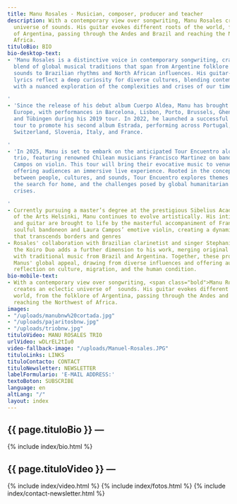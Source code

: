 ```yaml
---
title: Manu Rosales - Musician, composer, producer and teacher
description: With a contemporary view over songwriting, Manu Rosales creates an eclectic
  universe of sounds. His guitar evokes different roots of the world, from the folklore
  of Argentina, passing through the Andes and Brazil and reaching the Northwest of
  Africa.
tituloBio: BIO
bio-desktop-text:
- 'Manu Rosales is a distinctive voice in contemporary songwriting, crafting an eclectic
  blend of global musical traditions that span from Argentine folklore and Andean
  sounds to Brazilian rhythms and North African influences. His guitar-playing and
  lyrics reflect a deep curiosity for diverse cultures, blending contemplative poetics
  with a nuanced exploration of the complexities and crises of our time.

'
- 'Since the release of his debut album Cuerpo Aldea, Manu has brought his music to
  Europe, with performances in Barcelona, Lisbon, Porto, Brussels, Ghent, Strasbourg,
  and Tübingen during his 2019 tour. In 2022, he launched a successful pre-release
  tour to promote his second album Estrada, performing across Portugal, Germany, Belgium,
  Switzerland, Slovenia, Italy, and France.

'
- 'In 2025, Manu is set to embark on the anticipated Tour Encuentro alongside his
  trio, featuring renowned Chilean musicians Francisco Martinez on bandoneon and Laura
  Campos on violin. This tour will bring their evocative music to venues across Europe,
  offering audiences an immersive live experience. Rooted in the concept of encounters
  between people, cultures, and sounds, Tour Encuentro explores themes of forced migration,
  the search for home, and the challenges posed by global humanitarian and climate
  crises.

'
- Currently pursuing a master’s degree at the prestigious Sibelius Academy, University
  of the Arts Helsinki, Manu continues to evolve artistically. His intimate voice
  and guitar are brought to life by the masterful accompaniment of Francisco Martinez’s
  soulful bandoneon and Laura Campos’ emotive violin, creating a dynamic musical dialogue
  that transcends borders and genres
- Rosales' collaboration with Brazilian clarinetist and singer Stephanie Kobori in
  the Koiro Duo adds a further dimension to his work, merging original compositions
  with traditional music from Brazil and Argentina. Together, these projects highlight
  Manus' global appeal, drawing from diverse influences and offering audiences a unique
  reflection on culture, migration, and the human condition.
bio-mobile-text:
- With a contemporary view over songwriting, <span class="bold">Manu Rosales</span>
  creates an eclectic universe of  sounds. His guitar evokes different roots of the
  world, from the folklore of Argentina, passing through the Andes and Brazil and
  reaching the Northwest of Africa.
images:
- "/uploads/manubnw%20cortada.jpg"
- "/uploads/pajaritosbnw.jpg"
- "/uploads/triobnw.jpg"
tituloVideo: MANU ROSALES TRIO
urlVideo: wDLrEL2tIu0
video-fallback-image: "/uploads/Manuel-Rosales.JPG"
tituloLinks: LINKS
tituloContacto: CONTACT
tituloNewsletter: NEWSLETTER
labelFormulario: 'E-MAIL ADDRESS:'
textoBoton: SUBSCRIBE
language: en
altLang: "/"
layout: index
---
```


<section id="bio">
    <h2>
        {{ page.tituloBio }} —
    </h2>
    {% include index/bio.html %}
    <h2>
        {{ page.tituloVideo }} —
    </h2>
    {% include index/video.html %}
    {% include index/fotos.html %}
    <!---
    <h2>
        {{ page.tituloLinks }} —
    </h2>
    {% include index/links.html %}
    --->
    {% include index/contact-newsletter.html %}
</section>
